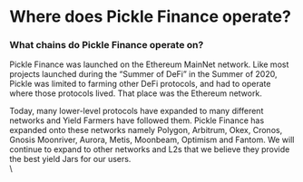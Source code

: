 # Where does Pickle Finance operate?

### What chains do Pickle Finance operate on?

Pickle Finance was launched on the Ethereum MainNet network. Like most projects launched during the “Summer of DeFi” in the Summer of 2020, Pickle was limited to farming other DeFi protocols, and had to operate where those protocols lived. That place was the Ethereum network.&#x20;

Today, many lower-level protocols have expanded to many different networks and Yield Farmers have followed them. Pickle Finance has expanded onto these networks namely Polygon, Arbitrum, Okex, Cronos, Gnosis Moonriver, Aurora, Metis, Moonbeam, Optimism and Fantom. We will continue to expand to other networks and L2s that we believe they provide the best yield Jars for our users.\
\
